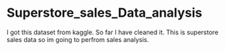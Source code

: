 # Superstore_sales_Data_analysis
I got this dataset from kaggle. So far I have cleaned it. This is superstore sales data so im going to perfrom sales analysis.
